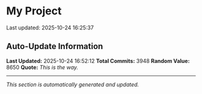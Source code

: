 # My Project


Last updated: 2025-10-24 16:25:37



















































































































































































































































































































































































































































































































































































































































































































































































































































































































































































































































































































































































































































































































































































































































































































































































































































































































































































































































































































































































































































































































































































































































































































































































































































































































































































































































































































































































































































































































































































































































































































































































































































































































































































































































































































































































































































































































































































































































































































































































































































































































































































































































































































































































































































































































## Auto-Update Information

**Last Updated:** 2025-10-24 16:52:12
**Total Commits:** 3948
**Random Value:** 8650
**Quote:** _This is the way._

---
_This section is automatically generated and updated._